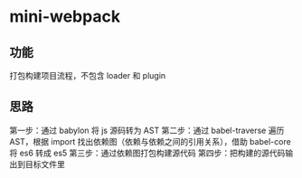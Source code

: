 # mini-webpack

## 功能

打包构建项目流程，不包含 loader 和 plugin

## 思路

第一步：通过 babylon 将 js 源码转为 AST
第二步：通过 babel-traverse 遍历 AST，根据 import 找出依赖图（依赖与依赖之间的引用关系），借助 babel-core 将 es6 转成 es5
第三步：通过依赖图打包构建源代码
第四步：把构建的源代码输出到目标文件里
